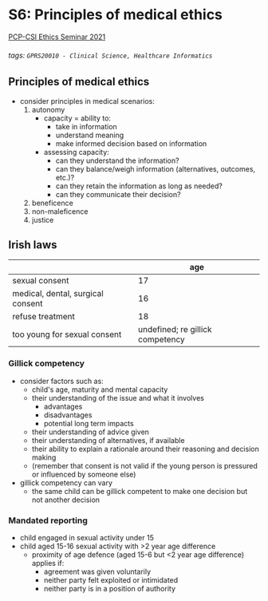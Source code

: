 # S6: Principles of medical ethics
[PCP-CSI Ethics Seminar 2021](https://brightspace.ucd.ie/d2l/le/content/157913/viewContent/1718465/View)
###### tags: `GPRS20010 - Clinical Science, Healthcare Informatics`

## Principles of medical ethics
- consider principles in medical scenarios:
    1. autonomy
        - capacity = ability to:
            - take in information
            - understand meaning
            - make informed decision based on information
        - assessing capacity:
            - can they understand the information?
            - can they balance/weigh information (alternatives, outcomes, etc.)?
            - can they retain the information as long as needed?
            - can they communicate their decision?
    2. beneficence
    3. non-maleficence
    4. justice

## Irish laws

|          | age |
| -------- | --- | 
| sexual consent | 17 |
| medical, dental, surgical consent | 16 |
| refuse treatment | 18 |
| too young for sexual consent | undefined; re gillick competency |

### Gillick competency
- consider factors such as:
    - child's age, maturity and mental capacity
    - their understanding of the issue and what it involves
        - advantages
        - disadvantages
        - potential long term impacts
    - their understanding of advice given
    - their understanding of alternatives, if available
    - their ability to explain a rationale around their reasoning and decision making
    - (remember that consent is not valid if the young person is pressured or influenced by someone else)
- gillick competency can vary
    - the same child can be gillick competent to make one decision but not another decision

### Mandated reporting
- child engaged in sexual activity under 15
- child aged 15-16 sexual activity with >2 year age difference
    - proximity of age defence (aged 15-6 but <2 year age difference) applies if:
        - agreement was given voluntarily
        - neither party felt exploited or intimidated
        - neither party is in a position of authority

